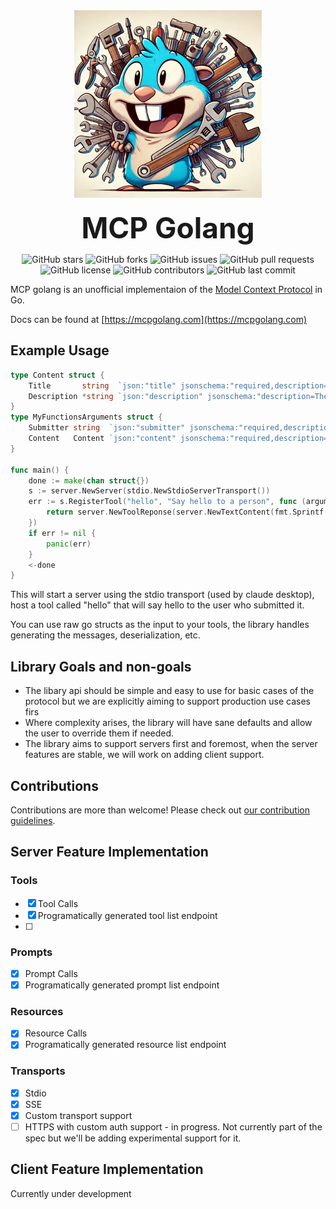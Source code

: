 <div align="center">
<img src="./resources/mcp-golang-logo.webp" height="300" alt="Statusphere logo">
</div>
<br/>
<div align="center" style="font-size:46px;">
<b>MCP Golang</b>
</div>

<div align="center">

![GitHub stars](https://img.shields.io/github/stars/metoro-io/mcp-golang?style=social)
![GitHub forks](https://img.shields.io/github/forks/metoro-io/mcp-golang?style=social)
![GitHub issues](https://img.shields.io/github/issues/metoro-io/mcp-golang)
![GitHub pull requests](https://img.shields.io/github/issues-pr/metoro-io/mcp-golang)
![GitHub license](https://img.shields.io/github/license/metoro-io/mcp-golang)
![GitHub contributors](https://img.shields.io/github/contributors/metoro-io/mcp-golang)
![GitHub last commit](https://img.shields.io/github/last-commit/metoro-io/mcp-golang)

</div>

MCP golang is an unofficial implementaion of the [Model Context Protocol](https://modelcontextprotocol.io/) in Go.

Docs can be found at [https://mcpgolang.com](https://mcpgolang.com)

## Example Usage

```go
type Content struct {
    Title       string  `json:"title" jsonschema:"required,description=The title to submit"`
    Description *string `json:"description" jsonschema:"description=The description to submit"`
}
type MyFunctionsArguments struct {
    Submitter string  `json:"submitter" jsonschema:"required,description=The name of the thing calling this tool (openai, google, claude, etc)"`
    Content   Content `json:"content" jsonschema:"required,description=The content of the message"`
}

func main() {
    done := make(chan struct{})
    s := server.NewServer(stdio.NewStdioServerTransport())
    err := s.RegisterTool("hello", "Say hello to a person", func (arguments MyFunctionsArguments) (*server.ToolResponse, error) {
        return server.NewToolReponse(server.NewTextContent(fmt.Sprintf("Hello, %s!", arguments.Submitter))), nil
    })
    if err != nil {
        panic(err)
    }
    <-done
}
```

This will start a server using the stdio transport (used by claude desktop), host a tool called "hello" that will say hello to the user who submitted it.

You can use raw go structs as the input to your tools, the library handles generating the messages, deserialization, etc.


## Library Goals and non-goals

- The libary api should be simple and easy to use for basic cases of the protocol but we are explicitly aiming to support production use cases firs
- Where complexity arises, the library will have sane defaults and allow the user to override them if needed.
- The library aims to support servers first and foremost, when the server features are stable, we will work on adding client support.

## Contributions
Contributions are more than welcome! Please check out [our contribution guidelines](./CONTRIBUTING.md).

## Server Feature Implementation

### Tools
- [x] Tool Calls
- [x] Programatically generated tool list endpoint
- [ ] 

### Prompts
- [x] Prompt Calls
- [x] Programatically generated prompt list endpoint

### Resources
- [x] Resource Calls
- [x] Programatically generated resource list endpoint

### Transports
- [x] Stdio
- [x] SSE
- [x] Custom transport support
- [ ] HTTPS with custom auth support - in progress. Not currently part of the spec but we'll be adding experimental support for it.

## Client Feature Implementation

Currently under development